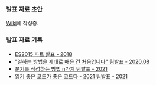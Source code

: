 ### 발표 자료 초안
[Wiki](https://github.com/ChoDragon9/grow-up/wiki)에 작성중.

### 발표 자료 기록
- [ES2015 파트 발표 - 2018](https://chodragon9.github.io/grow-up/ES6_kakao.pdf/)
- ["일하는 방법을 제대로 배운 건 처음입니다" 팀발표 - 2020.08](https://chodragon9.github.io/grow-up/2020-08/)
- [분기를 작성하는 방법 n가지 팀발표 - 2021](https://chodragon9.github.io/grow-up/분기를%20작성하는%20방법%20n가지%20-%202021%20팀발표.pdf/)
- [읽기 좋은 코드가 좋은 코드다 - 2021 팀발표 - 2021](https://chodragon9.github.io/grow-up/읽기%20좋은%20코드가%20좋은%20코드다%20-%202021%20팀발표.pdf/)
